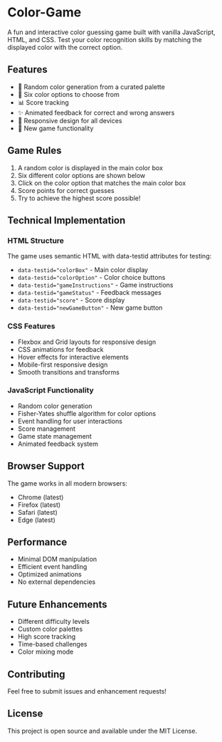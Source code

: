 # Color-Game

A fun and interactive color guessing game built with vanilla JavaScript, HTML, and CSS. Test your color recognition skills by matching the displayed color with the correct option.

## Features

- 🎨 Random color generation from a curated palette
- 🎯 Six color options to choose from
- 📊 Score tracking
- ✨ Animated feedback for correct and wrong answers
- 📱 Responsive design for all devices
- 🔄 New game functionality

## Game Rules

1. A random color is displayed in the main color box
2. Six different color options are shown below
3. Click on the color option that matches the main color box
4. Score points for correct guesses
5. Try to achieve the highest score possible!

## Technical Implementation

### HTML Structure

The game uses semantic HTML with data-testid attributes for testing:

- `data-testid="colorBox"` - Main color display
- `data-testid="colorOption"` - Color choice buttons
- `data-testid="gameInstructions"` - Game instructions
- `data-testid="gameStatus"` - Feedback messages
- `data-testid="score"` - Score display
- `data-testid="newGameButton"` - New game button

### CSS Features

- Flexbox and Grid layouts for responsive design
- CSS animations for feedback
- Hover effects for interactive elements
- Mobile-first responsive design
- Smooth transitions and transforms

### JavaScript Functionality

- Random color generation
- Fisher-Yates shuffle algorithm for color options
- Event handling for user interactions
- Score management
- Game state management
- Animated feedback system

## Browser Support

The game works in all modern browsers:

- Chrome (latest)
- Firefox (latest)
- Safari (latest)
- Edge (latest)

## Performance

- Minimal DOM manipulation
- Efficient event handling
- Optimized animations
- No external dependencies

## Future Enhancements

- Different difficulty levels
- Custom color palettes
- High score tracking
- Time-based challenges
- Color mixing mode

## Contributing

Feel free to submit issues and enhancement requests!

## License

This project is open source and available under the MIT License.